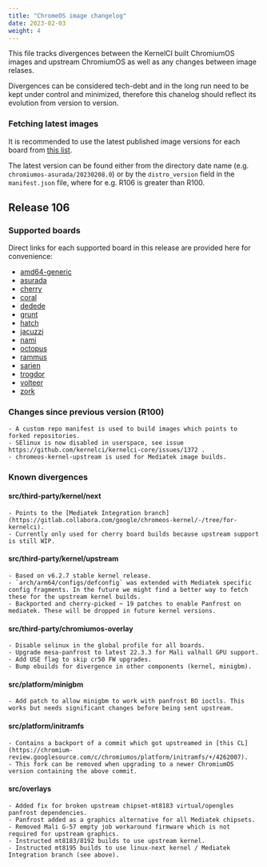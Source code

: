```yaml
---
title: "ChromeOS image changelog"
date: 2023-02-03
weight: 4
---
```


This file tracks divergences between the KernelCI built ChromiumOS images and upstream ChromiumOS as well as any changes between image relases.

Divergences can be considered tech-debt and in the long run need to be kept under control and minimized, therefore this chanelog should reflect its evolution from version to version.

### Fetching latest images

It is recommended to use the latest published image versions for each board from [this list](https://storage.chromeos.kernelci.org/images/rootfs/chromeos/).

The latest version can be found either from the directory date name (e.g. `chromiumos-asurada/20230208.0`) or by the `distro_version` field in the `manifest.json` file, where for e.g. R106 is greater than R100.

## Release 106

### Supported boards

Direct links for each supported board in this release are provided here for convenience:
- [amd64-generic](https://storage.chromeos.kernelci.org/images/rootfs/chromeos/chromiumos-amd64-generic/20221102.0/arm64)
- [asurada](https://storage.chromeos.kernelci.org/images/rootfs/chromeos/chromiumos-asurada/20230208.0/arm64)
- [cherry](https://storage.chromeos.kernelci.org/images/rootfs/chromeos/chromiumos-cherry/20230330.0/arm64)
- [coral](https://storage.chromeos.kernelci.org/images/rootfs/chromeos/chromiumos-coral/20221026.0/amd64)
- [dedede](https://storage.chromeos.kernelci.org/images/rootfs/chromeos/chromiumos-dedede/20221113.0/amd64/)
- [grunt](https://storage.chromeos.kernelci.org/images/rootfs/chromeos/chromiumos-grunt/20221028.0/amd64/)
- [hatch](https://storage.chromeos.kernelci.org/images/rootfs/chromeos/chromiumos-hatch/20221027.0/amd64/)
- [jacuzzi](https://storage.chromeos.kernelci.org/images/rootfs/chromeos/chromiumos-jacuzzi/20230206.0/arm64/)
- [nami](https://storage.chromeos.kernelci.org/images/rootfs/chromeos/chromiumos-nami/20221120.0/amd64/)
- [octopus](https://storage.chromeos.kernelci.org/images/rootfs/chromeos/chromiumos-octopus/20221025.0/amd64/)
- [rammus](https://storage.chromeos.kernelci.org/images/rootfs/chromeos/chromiumos-rammus/20221116.0/amd64/)
- [sarien](https://storage.chromeos.kernelci.org/images/rootfs/chromeos/chromiumos-sarien/20221111.0/amd64/)
- [trogdor](https://storage.chromeos.kernelci.org/images/rootfs/chromeos/chromiumos-trogdor/20230214.0/arm64/)
- [volteer](https://storage.chromeos.kernelci.org/images/rootfs/chromeos/chromiumos-volteer/20221115.0/amd64/)
- [zork](https://storage.chromeos.kernelci.org/images/rootfs/chromeos/chromiumos-zork/20221115.0/amd64/)

### Changes since previous version (R100)
	- A custom repo manifest is used to build images which points to forked repositories.
	- SElinux is now disabled in userspace, see issue https://github.com/kernelci/kernelci-core/issues/1372 .
	- chromeos-kernel-upstream is used for Mediatek image builds.

### Known divergences

#### src/third-party/kernel/next
	- Points to the [Mediatek Integration branch](https://gitlab.collabora.com/google/chromeos-kernel/-/tree/for-kernelci).
	- Currently only used for cherry board builds because upstream support is still WIP.

#### src/third-party/kernel/upstream
	- Based on v6.2.7 stable kernel release.
	- `arch/arm64/configs/defconfig` was extended with Mediatek specific config fragments. In the future we might find a better way to fetch these for the upstream kernel builds.
	- Backported and cherry-picked ~ 19 patches to enable Panfrost on mediatek. These will be dropped in future kernel versions.

#### src/third-party/chromiumos-overlay
	- Disable selinux in the global profile for all boards.
	- Upgrade mesa-panfrost to latest 22.3.3 for Mali valhall GPU support.
	- Add USE flag to skip cr50 FW upgrades.
	- Bump ebuilds for divergence in other components (kernel, minigbm).

#### src/platform/minigbm
	- Add patch to allow minigbm to work with panfrost BO ioctls. This works but needs significant changes before being sent upstream.

#### src/platform/initramfs
	- Contains a backport of a commit which got upstreamed in [this CL](https://chromium-review.googlesource.com/c/chromiumos/platform/initramfs/+/4262007).
	- This fork can be removed when upgrading to a newer ChromiumOS version containing the above commit.

#### src/overlays
	- Added fix for broken upstream chipset-mt8183 virtual/opengles panfrost dependencies.
	- Panfrost added as a graphics alternative for all Mediatek chipsets.
	- Removed Mali G-57 empty job workaround firmware which is not required for upstream graphics.
	- Instructed mt8183/8192 builds to use upstream kernel.
	- Instructed mt8195 builds to use linux-next kernel / Mediatek Integration branch (see above).
